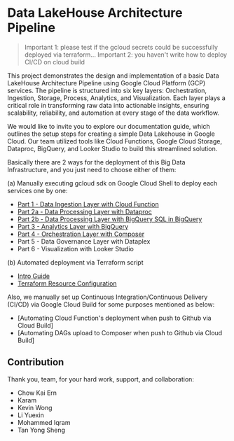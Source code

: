 # Data LakeHouse Architecture Pipeline

> Important 1: please test if the gcloud secrets could be successfully deployed via terraform...
> Important 2: you haven't write how to deploy CI/CD on cloud build

This project demonstrates the design and implementation of a basic Data LakeHouse Architecture Pipeline using Google Cloud Platform (GCP) services. The pipeline is structured into six key layers: Orchestration, Ingestion, Storage, Process, Analytics, and Visualization. Each layer plays a critical role in transforming raw data into actionable insights, ensuring scalability, reliability, and automation at every stage of the data workflow.

We would like to invite you to explore our documentation guide, which outlines the setup steps for creating a simple Data Lakehouse in Google Cloud. Our team utilized tools like Cloud Functions, Google Cloud Storage, Dataproc, BigQuery, and Looker Studio to build this streamlined solution.

Basically there are 2 ways for the deployment of this Big Data Infrastructure, and you just need to choose either of them:

(a) Manually executing gcloud sdk on Google Cloud Shell to deploy each services one by one:

- [Part 1 - Data Ingestion Layer with Cloud Function](/setup_docs/big_data_project/deployment_via_gcloud_sdk/part1-data-ingestion-layer.md)
- [Part 2a - Data Processing Layer with Dataproc](/setup_docs/big_data_project/deployment_via_gcloud_sdk/part2a-data-processing-layer.md)
- [Part 2b - Data Processing Layer with BigQuery SQL in BigQuery](/setup_docs/big_data_project/deployment_via_gcloud_sdk/part2b-data-processing-layer.md)
- [Part 3 - Analytics Layer with BigQuery](/setup_docs/big_data_project/deployment_via_gcloud_sdk/part3-analytics-layer.md)
- [Part 4 - Orchestration Layer with Composer](/setup_docs/big_data_project/deployment_via_gcloud_sdk/part4-orchestration-layer.md)
- Part 5 - Data Governance Layer with Dataplex
- Part 6 - Visualization with Looker Studio

(b) Automated deployment via Terraform script
- [Intro Guide](/setup_docs/big_data_project/deployment_via_terraform/README.md)
- [Terraform Resource Configuration](/setup_docs/big_data_project/deployment_via_terraform/terraform-gcp-data-lakehouse-infrastructure.md)

Also, we manually set up Continuous Integration/Continuous Delivery (CI/CD) via Google Cloud Build for some purposes mentioned as below:
- [Automating Cloud Function's deployment when push to Github via Cloud Build]
- [Automating DAGs upload to Composer when push to Github via Cloud Build]

## Contribution

Thank you, team, for your hard work, support, and collaboration:

- Chow Kai Ern
- Karam
- Kevin Wong 
- Li Yuexin
- Mohammed Iqram
- Tan Yong Sheng